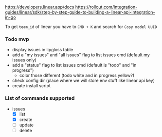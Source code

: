 https://developers.linear.app/docs
https://rollout.com/integration-guides/linear/sdk/step-by-step-guide-to-building-a-linear-api-integration-in-go

To get `team_id` of linear you have to `CMD + K` and search for `Copy model UUID`


### Todo mvp
- display issues in lipgloss table
- add a "my issues" and "all issues" flag to list issues cmd (default my issues only)
- add a "status" flag to list issues cmd (default is "todo" and "in progress")
    - color those different (todo white and in progress yellow?)
- check config dir (place where we will store env stuff like linear api key)
- create install script



### List of commands supported
- issues
    - [x] list
    - [x] create
    - [ ] update
    - [ ] delete
